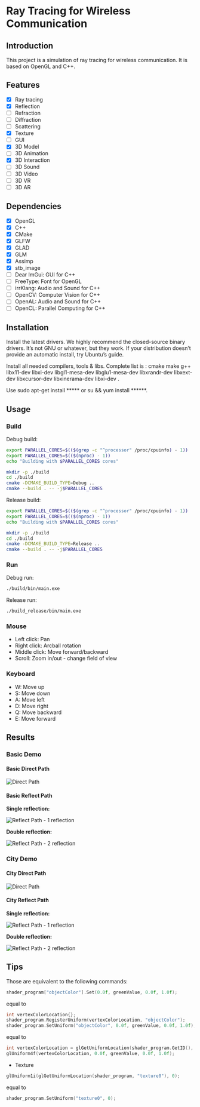 # Ray Tracing for Wireless Communication

## Introduction

This project is a simulation of ray tracing for wireless communication. It is based on OpenGL and C++.

## Features

- [x] Ray tracing
- [x] Reflection
- [ ] Refraction
- [ ] Diffraction
- [ ] Scattering
- [x] Texture
- [ ] GUI
- [x] 3D Model
- [ ] 3D Animation
- [x] 3D Interaction
- [ ] 3D Sound
- [ ] 3D Video
- [ ] 3D VR
- [ ] 3D AR

## Dependencies

- [x] OpenGL
- [x] C++
- [x] CMake
- [x] GLFW
- [x] GLAD
- [x] GLM
- [x] Assimp
- [x] stb_image
- [ ] Dear ImGui: GUI for C++
- [ ] FreeType: Font for OpenGL
- [ ] irrKlang: Audio and Sound for C++
- [ ] OpenCV: Computer Vision for C++
- [ ] OpenAL: Audio and Sound for C++
- [ ] OpenCL: Parallel Computing for C++

## Installation

Install the latest drivers. We highly recommend the closed-source binary drivers. It’s not GNU or whatever, but they work. If your distribution doesn’t provide an automatic install, try Ubuntu’s guide.

Install all needed compilers, tools & libs. Complete list is : cmake make g++ libx11-dev libxi-dev libgl1-mesa-dev libglu1-mesa-dev libxrandr-dev libxext-dev libxcursor-dev libxinerama-dev libxi-dev .

Use sudo apt-get install ***** or su && yum install ******.

## Usage

### Build

Debug build:

```bash
export PARALLEL_CORES=$(($(grep -c "^processor" /proc/cpuinfo) - 1))
export PARALLEL_CORES=$(($(nproc) - 1))
echo "Building with $PARALLEL_CORES cores"

mkdir -p ./build
cd ./build
cmake -DCMAKE_BUILD_TYPE=Debug ..
cmake --build . -- -j$PARALLEL_CORES
```

Release build:

```bash
export PARALLEL_CORES=$(($(grep -c "^processor" /proc/cpuinfo) - 1))
export PARALLEL_CORES=$(($(nproc) - 1))
echo "Building with $PARALLEL_CORES cores"

mkdir -p ./build
cd ./build
cmake -DCMAKE_BUILD_TYPE=Release ..
cmake --build . -- -j$PARALLEL_CORES
```

### Run

Debug run:

```bash
./build/bin/main.exe
```

Release run:

```bash
./build_release/bin/main.exe
```

### Mouse

- Left click: Pan
- Right click: Arcball rotation
- Middle click: Move forward/backward
- Scroll: Zoom in/out - change field of view

### Keyboard

- W: Move up
- S: Move down
- A: Move left
- D: Move right
- Q: Move backward
- E: Move forward

## Results

### Basic Demo

#### Basic Direct Path

![Direct Path](https://github.com/hieutrungle/signal-tracer/blob/main/assets/images/basic_demo/direct.png)

#### Basic Reflect Path

**Single reflection:**

![Reflect Path - 1 reflection](https://github.com/hieutrungle/signal-tracer/blob/main/assets/images/basic_demo/reflect1.png)

**Double reflection:**

![Reflect Path - 2 reflection](https://github.com/hieutrungle/signal-tracer/blob/main/assets/images/basic_demo/reflect2.png)

### City Demo

#### City Direct Path

![Direct Path](https://github.com/hieutrungle/signal-tracer/blob/main/assets/images/city_demo/direct.png)

#### City Reflect Path

**Single reflection:**

![Reflect Path - 1 reflection](https://github.com/hieutrungle/signal-tracer/blob/main/assets/images/city_demo/reflect1.png)

**Double reflection:**

![Reflect Path - 2 reflection](https://github.com/hieutrungle/signal-tracer/blob/main/assets/images/city_demo/reflect2.png)

## Tips

Those are equivalent to the following commands:

```cpp
shader_program["objectColor"].Set(0.0f, greenValue, 0.0f, 1.0f);
```

equal to

```cpp
int vertexColorLocation{};
shader_program.RegisterUniform(vertexColorLocation, "objectColor");
shader_program.SetUniform("objectColor", 0.0f, greenValue, 0.0f, 1.0f);
```

equal to

```cpp
int vertexColorLocation = glGetUniformLocation(shader_program.GetID(), "objectColor");
glUniform4f(vertexColorLocation, 0.0f, greenValue, 0.0f, 1.0f);
```

- Texture

```cpp
glUniform1i(glGetUniformLocation(shader_program, "texture0"), 0);
```

equal to

```cpp
shader_program.SetUniform("texture0", 0);
```
